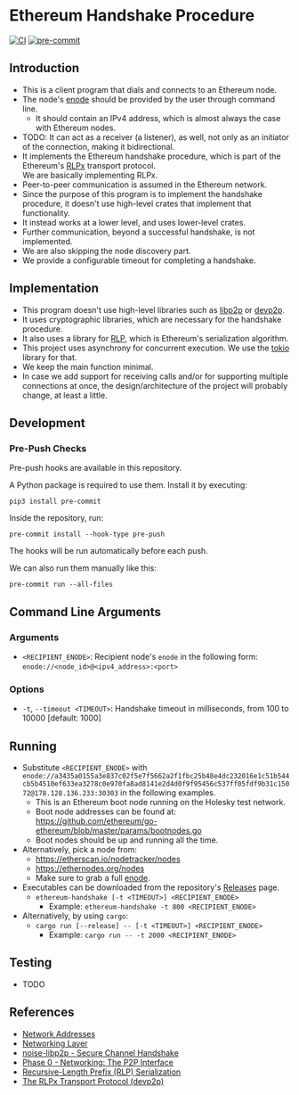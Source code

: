 # Ethereum Handshake Procedure

[![CI](https://github.com/ivanbgd/ethereum-handshake/actions/workflows/ci.yml/badge.svg)](https://github.com/ivanbgd/ethereum-handshake/actions/workflows/ci.yml)
[![pre-commit](https://img.shields.io/badge/pre--commit-enabled-brightgreen?logo=pre-commit)](https://github.com/pre-commit/pre-commit)

## Introduction

- This is a client program that dials and connects to an Ethereum node.
- The node's [enode](https://ethereum.org/en/developers/docs/networking-layer/network-addresses/#enode)
  should be provided by the user through command line.
    - It should contain an IPv4 address, which is almost always the case with Ethereum nodes.
- TODO: It can act as a receiver (a listener), as well,
  not only as an initiator of the connection, making it bidirectional.
- It implements the Ethereum handshake procedure, which is part of the
  Ethereum's [RLPx](https://github.com/ethereum/devp2p/blob/master/rlpx.md)
  transport protocol.  
  We are basically implementing RLPx.
- Peer-to-peer communication is assumed in the Ethereum network.
- Since the purpose of this program is to implement the handshake procedure,
  it doesn't use high-level crates that implement that functionality.
- It instead works at a lower level, and uses lower-level crates.
- Further communication, beyond a successful handshake, is not implemented.
- We are also skipping the node discovery part.
- We provide a configurable timeout for completing a handshake.

## Implementation

- This program doesn't use high-level libraries such as
  [libp2p](https://libp2p.io/) or [devp2p](https://github.com/ethereum/devp2p).
- It uses cryptographic libraries,
  which are necessary for the handshake procedure.
- It also uses a library for
  [RLP](https://ethereum.org/en/developers/docs/data-structures-and-encoding/rlp/),
  which is Ethereum's serialization algorithm.
- This project uses asynchrony for concurrent execution. We use the
  [tokio](https://crates.io/crates/tokio) library for that.
- We keep the main function minimal.
- In case we add support for receiving calls and/or for supporting multiple
  connections at once, the design/architecture of the project will probably
  change, at least a little.

## Development

### Pre-Push Checks

Pre-push hooks are available in this repository.

A Python package is required to use them. Install it by executing:

`pip3 install pre-commit`

Inside the repository, run:

`pre-commit install --hook-type pre-push`

The hooks will be run automatically before each push.

We can also run them manually like this:

`pre-commit run --all-files`

## Command Line Arguments

### Arguments

- `<RECIPIENT_ENODE>`: Recipient node's `enode` in the following form:  
  `enode://<node_id>@<ipv4_address>:<port>`

### Options

- `-t`, `--timeout <TIMEOUT>`: Handshake timeout in milliseconds, from 100 to 10000 [default: 1000]

## Running

- Substitute `<RECIPIENT_ENODE>` with
  `enode://a3435a0155a3e837c02f5e7f5662a2f1fbc25b48e4dc232016e1c51b544cb5b4510ef633ea3278c0e970fa8ad8141e2d4d0f9f95456c537ff05fdf9b31c15072@178.128.136.233:30303`
  in the following examples.
    - This is an Ethereum boot node running on the Holesky test network.
    - Boot node addresses can be found at:  
      https://github.com/ethereum/go-ethereum/blob/master/params/bootnodes.go
    - Boot nodes should be up and running all the time.
- Alternatively, pick a node from:
    - https://etherscan.io/nodetracker/nodes
    - https://ethernodes.org/nodes
    - Make sure to grab a full
      [enode](https://ethereum.org/en/developers/docs/networking-layer/network-addresses/#enode).
- Executables can be downloaded from the repository's
  [Releases](https://github.com/ivanbgd/ethereum-handshake/releases) page.
    - `ethereum-handshake [-t <TIMEOUT>] <RECIPIENT_ENODE>`
        - Example: `ethereum-handshake -t 800 <RECIPIENT_ENODE>`
- Alternatively, by using `cargo`:
    - `cargo run [--release] -- [-t <TIMEOUT>] <RECIPIENT_ENODE>`
        - Example: `cargo run -- -t 2000 <RECIPIENT_ENODE>`

## Testing

- TODO

## References

- [Network Addresses](https://ethereum.org/en/developers/docs/networking-layer/network-addresses/)
- [Networking Layer](https://ethereum.org/en/developers/docs/networking-layer/)
- [noise-libp2p - Secure Channel Handshake](https://github.com/libp2p/specs/tree/master/noise)
- [Phase 0 - Networking: The P2P Interface](https://github.com/ethereum/consensus-specs/blob/dev/specs/phase0/p2p-interface.md)
- [Recursive-Length Prefix (RLP) Serialization](https://ethereum.org/en/developers/docs/data-structures-and-encoding/rlp/)
- [The RLPx Transport Protocol (devp2p)](https://github.com/ethereum/devp2p/blob/master/rlpx.md)
